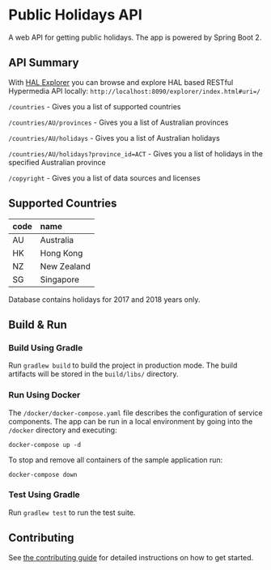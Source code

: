 Public Holidays API
===========

A web API for getting public holidays. The app is powered by Spring Boot 2.

## API Summary

With [HAL Explorer](https://docs.spring.io/spring-data/rest/docs/current/reference/html/#tools.hal-explorer) you can browse and explore HAL based RESTful Hypermedia API locally: `http://localhost:8090/explorer/index.html#uri=/`

`/countries` - Gives you a list of supported countries

`/countries/AU/provinces` - Gives you a list of Australian provinces

`/countries/AU/holidays` - Gives you a list of Australian holidays

`/countries/AU/holidays?province_id=ACT` - Gives you a list of holidays in the specified Australian province

`/copyright` - Gives you a list of data sources and licenses

## Supported Countries

| code | name |
| :--- | :--- |
| AU | Australia |
| HK | Hong Kong |
| NZ | New Zealand |
| SG | Singapore |

Database contains holidays for 2017 and 2018 years only.

## Build & Run

### Build Using Gradle

Run `gradlew build` to build the project in production mode. The build artifacts will be stored in the `build/libs/` directory.

### Run Using Docker

The `/docker/docker-compose.yaml` file describes the configuration of service components. The app can be run in a local environment by going into the `/docker` directory and executing:

```shell
docker-compose up -d
```

To stop and remove all containers of the sample application run:

```shell
docker-compose down
```

### Test Using Gradle

Run `gradlew test` to run the test suite.

## Contributing

See [the contributing guide](CONTRIBUTING.md) for detailed instructions on how to get started.
